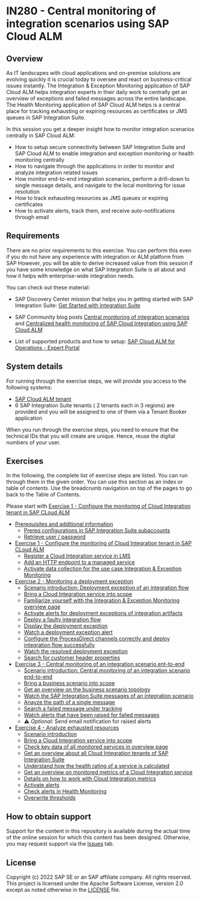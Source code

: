 # IN280 - Central monitoring of integration scenarios using SAP Cloud ALM

## Overview

As IT landscapes with cloud applications and on-premise solutions are evolving quickly it is crucial today to oversee and react on business-critical issues instantly. 
The Integration & Exception Monitoring application of SAP Cloud ALM helps integration experts in their daily work to centrally get an overview of exceptions and failed messages across the entire landscape. 
The Health Monitoring application of SAP Cloud ALM helps is a central place for tracking exhausting or expiring resources as certificates or JMS queues in SAP Integration Suite.

In this session you get a deeper insight how to monitor integration scenarios centrally in SAP Cloud ALM:

- How to setup secure connectivity between SAP Integration Suite and SAP Cloud ALM to enable integration and exception monitoring or health monitoring  centrally
- How to navigate through the applications in order to monitor and analyze integration related issues
- How monitor end-to-end integration scenarios, perform a drill-down to single message details, and navigate to the local monitoring for issue resolution
- How to track exhausting resources as JMS queues or expiring certificates
- How to activate alerts, track them, and receive auto-notifications through email

## Requirements

There are no prior requirements to this exercise. You can perform this even if you do not have any experience with integration or ALM platform from SAP  However, you will be able to derive increased value from this session if you have some knowledge on what SAP Integration Suite is all about and how it helps with enterprise-wide integration needs.

You can check out these material:

- SAP Discovery Center mission that helps you in getting started with SAP Integration Suite: [Get Started with Integration Suite](https://discovery-center.cloud.sap/protected/index.html#/missiondetail/3258/3327)

- SAP Community blog posts [Central monitoring of integration scenarios](https://blogs.sap.com/2021/12/21/central-monitoring-of-integration-scenarios-using-sap-cloud-alm/) and [Centralized health monitoring of SAP Cloud Integration using SAP Cloud ALM](https://blogs.sap.com/2022/02/07/centralized-health-monitoring-of-sap-cloud-integration-using-sap-cloud-alm/)

- List of supported products and how to setup: [SAP Cloud ALM for Operations - Expert Portal](https://support.sap.com/en/alm/sap-cloud-alm/operations/expert-portal.html)

## System details

For running through the exercise steps, we will provide you access to the following systems:

- [SAP Cloud ALM tenant](https://teched22-cloudalm-003.authentication.eu10.hana.ondemand.com/)
- 6 SAP Integration Suite tenants ( 2 tenants each in 3 regions) are provided and you will be assigned to one of them via a Tenant Booker application

When you run through the exercise steps, you need to ensure that the technical IDs that you will create are unique. Hence, reuse the digital numbers of your user.

## Exercises

In the following, the complete list of exercise steps are listed. You can run through them in the given order. You can use this section as an index or table of contents. Use the breadcrumb navigation on top of the pages to go back to the Table of Contents.

Please start with [Exercise 1 - Configure the monitoring of Cloud Integration tenant in SAP CLoud ALM](/exercises/ex1/README.md)

- [Prerequisites and additional information](/exercises/ex0/)
    - [Prereq configurations in SAP Integration Suite subaccounts](/exercises/ex0/ex01/)
    - [Retrieve user / password](/exercises/ex0/ex02/)
- [Exercise 1 - Configure the monitoring of Cloud Integration tenant in SAP CLoud ALM](/exercises/ex1/README.md)
    - [Register a Cloud Integration service in LMS](/exercises/ex1/ex11/)
    - [Add an HTTP endpoint to a managed service](/exercises/ex1/ex12/)
    - [Activate data collection for the use case Integration & Exception Monitoring](/exercises/ex1/ex13/)
- [Exercise 2 - Monitoring a deployment exception](/exercises/ex2/README.md)
    - [Scenario introduction: Deployment exception of an integration flow](/exercises/ex2/ex20/)
    - [Bring a Cloud Integration service into scope](/exercises/ex2/ex21/)
    - [Familiarize yourself with the Integration & Exception Monitoring overview page](/exercises/ex2/ex22/)     
    - [Activate alerts for deployment exceptions of integration artifacts](/exercises/ex2/ex23/readme.md)
    - [Deploy a faulty integration flow](/exercises/ex2/ex24/readme.md)
    - [Display the deployment exception](/exercises/ex2/ex25/readme.md)
    - [Watch a deployment exception alert](/exercises/ex2/ex26)
    - [Configure the ProcessDirect channels correctly and deploy integration flow successfully](./ex27/)
    - [Watch the resolved deployment exception](/exercises/ex2/ex28/)
    - [Search for customer header properties](/exercises/ex2/ex29/)
- [Exercise 3 - Central monitoring of an integration scenario ent-to-end](/exercises/ex3/readme.md)
    - [Scenario introduction: Central monitoring of an integration scenario end-to-end](/exercises/ex3/ex30/)
    - [Bring a business scenario into scope](/exercises/ex3/ex31)
    - [Get an overview on the business scenario topology](/exercises/ex3/ex32)
    - [Watch the SAP Integration Suite messages of an integration scenario](/exercises/ex3/ex33/)
    - [Anayze the path of a single message](/exercises/ex3/ex34)
    - [Search a failed message under tracking](/exercises/ex3/ex35)
    - [Watch alerts that have been raised for failed messages](/exercises/ex3/ex36)
    - :warning: *Optional:* Send email notification for raised alerts
- [Exercise 4 - Analyze exhausted resources](/exercises/ex4/readme.md)
    - [Scenario introduction](/exercises/ex4/ex40)
    - [Bring a Cloud Integration service into scope](/exercises/ex4/ex41)
    - [Check key data of all monitored services in overview page](/exercises/ex4/ex42)
    - [Get an overview about all Cloud Integration tenants of SAP Integration Suite](/exercises/ex4/ex43)
    - [Understand how the health rating of a service is calculated](/exercises/ex4/ex44)
    - [Get an overview on monitored metrics of a Cloud Integration service](/exercises/ex4/ex45)
    - [Details on how to work with Cloud Integration metrics](/exercises/ex4/ex46/)
    - [Activate alerts](/exercises/ex4/ex47/)
    - [Check alerts in Health Monitoring](/exercises/ex4/ex48/)
    - [Overwrite thresholds](/exercises/ex4/ex49/)

## How to obtain support

Support for the content in this repository is available during the actual time of the online session for which this content has been designed. Otherwise, you may request support via the [Issues](../../issues) tab.

## License
Copyright (c) 2022 SAP SE or an SAP affiliate company. All rights reserved. This project is licensed under the Apache Software License, version 2.0 except as noted otherwise in the [LICENSE](LICENSES/Apache-2.0.txt) file.


<!--
Provide the exercise content here directly in README.md using [markdown](https://guides.github.com/features/mastering-markdown/) and linking to the specific exercise pages, below is an example.


- [Exercise 1 - First Exercise Description](exercises/ex1/)
    - [Exercise 1.1 - Exercise 1 Sub Exercise 1 Description](exercises/ex1#exercise-11-sub-exercise-1-description)
    - [Exercise 1.2 - Exercise 1 Sub Exercise 2 Description](exercises/ex1#exercise-12-sub-exercise-2-description)
- [Exercise 2 - Second Exercise Description](exercises/ex2/)
    - [Exercise 2.1 - Exercise 2 Sub Exercise 1 Description](exercises/ex2#exercise-21-sub-exercise-1-description)
    - [Exercise 2.2 - Exercise 2 Sub Exercise 2 Description](exercises/ex2#exercise-22-sub-exercise-2-description)



**OR** Link to the Tutorial Navigator for example...

Start the exercises [here](https://developers.sap.com/tutorials/abap-environment-trial-onboarding.html).

**IMPORTANT**

Your repo must contain the .reuse and LICENSES folder and the License section below. DO NOT REMOVE the section or folders/files. Also, remove all unused template assets(images, folders, etc) from the exercises folder. 
-->
